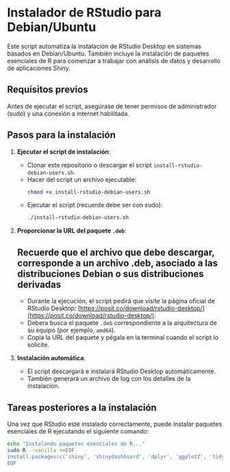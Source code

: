 # Instalador de RStudio para Debian/Ubuntu

Este script automatiza la instalación de RStudio Desktop en sistemas basados en Debian/Ubuntu. También incluye la instalación de paquetes esenciales de R para comenzar a trabajar con análisis de datos y desarrollo de aplicaciones Shiny.

## Requisitos previos

Antes de ejecutar el script, asegúrase de tener permisos de administrador (sudo) y una conexión a internet habilitada.

## Pasos para la instalación

1. **Ejecutar el script de instalación**:
   - Clonar este repositorio o descargar el script `install-rstudio-debian-users.sh`.
   - Hacer del script un archivo ejecutable:
     ```bash
     chmod +x install-rstudio-debian-users.sh
     ```
   - Ejecutar el script (recuerde debe ser con sudo):
     ```bash
     ./install-rstudio-debian-users.sh
     ```

2. **Proporcionar la URL del paquete `.deb`**:
    ## Recuerde que el archivo que debe descargar, corresponde a un archivo .deb, asociado a las distribuciones Debian o sus distribuciones derivadas
   - Durante la ejecución, el script pedirá que visite la página oficial de RStudio Desktop: [https://posit.co/download/rstudio-desktop/](https://posit.co/download/rstudio-desktop/).
   - Debera busca el paquete `.deb` correspondiente a la arquitectura de su equipo (por ejemplo, `amd64`).
   - Copia la URL del paquete y pégala en la terminal cuando el script lo solicite.

3. **Instalación automática**:
   - El script descargará e instalará RStudio Desktop automáticamente.
   - También generará un archivo de log con los detalles de la instalación.

## Tareas posteriores a la instalación

Una vez que RStudio esté instalado correctamente, puede instalar paquetes esenciales de R ejecutando el siguiente comando:

```bash
echo "Instalando paquetes esenciales de R..."
sudo R --vanilla <<EOF
install.packages(c('shiny', 'shinydashboard', 'dplyr', 'ggplot2', 'tidyr'), repos='https://cloud.r-project.org/')
EOF
